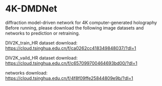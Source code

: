 # 4K-DMDNet
diffraction model-driven network for 4K computer-generated holography
Before running, please download the following image datasets and networks to prediction or retraining.


DIV2K_train_HR dataset download: https://cloud.tsinghua.edu.cn/f/ca0262cc418349848037/?dl=1

DIV2K_vaild_HR dataset download: https://cloud.tsinghua.edu.cn/f/c657099700464693bd00/?dl=1

networks download: https://cloud.tsinghua.edu.cn/f/4f8f09ffe25844809e9b/?dl=1
